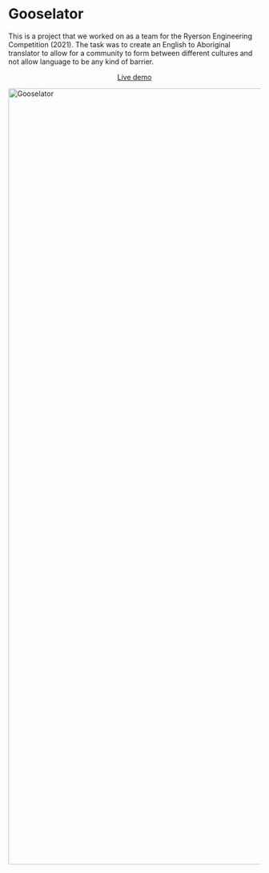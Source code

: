 # Gooselator
This is a project that we worked on as a team for the Ryerson Engineering Competition (2021). The task was to create an English to Aboriginal translator to allow for a community to form between different cultures and not allow language to be any kind of barrier.
<p align="center"><a href="https://raw.githack.com/lirad/html-forms/features/index.html">Live demo</a></p>

<img width="1552" alt="Gooselator" src="https://user-images.githubusercontent.com/47288189/194980091-56300c94-6d0c-41b4-98bf-71eec61f7bbc.png">
